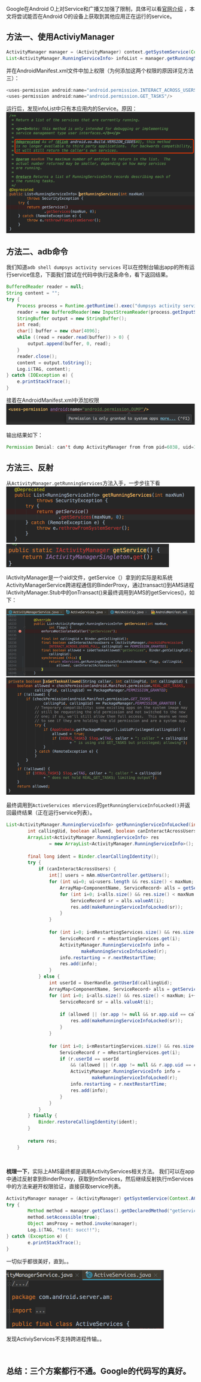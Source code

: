 Google在Android O上对Service和广播又加强了限制，具体可以看[官网介绍](https://developer.android.com/about/versions/oreo/android-8.0-changes.html#back-all) ，本文将尝试能否在Android O的设备上获取到其他应用正在运行的service。

## 方法一、使用ActiviyManager
```Java
ActivityManager manager = (ActivityManager) context.getSystemService(Context.ACTIVITY_SERVICE);
List<ActivityManager.RunningServiceInfo> infoList = manager.getRunningServices(Integer.MAX_VALUE);
```

并在AndroidManifest.xml文件中加上权限（为何添加这两个权限的原因详见方法三）：

```Java
<uses-permission android:name="android.permission.INTERACT_ACROSS_USERS_FULL"/>
<uses-permission android:name="android.permission.GET_TASKS"/>
```
运行后，发现infoList中只有本应用内的Service。原因：
![](https://github.com/xievxin/getuiGit/blob/master/images/WX20180416-180521.png)
        
## 方法二、adb命令
我们知道`adb shell dumpsys activity services` 可以在控制台输出app的所有运行service信息，下面我们尝试在代码中执行这条命令，看下返回结果。
        
```Java
BufferedReader reader = null;
String content = "";
try {
    Process process = Runtime.getRuntime().exec("dumpsys activity services");
    reader = new BufferedReader(new InputStreamReader(process.getInputStream()));
    StringBuffer output = new StringBuffer();
    int read;
    char[] buffer = new char[4096];
    while ((read = reader.read(buffer)) > 0) {
        output.append(buffer, 0, read);
    }
    reader.close();
    content = output.toString();
    Log.i(TAG, content);
} catch (IOException e) {
    e.printStackTrace();
}
```
接着在AndroidManifest.xml中添加权限
![](https://github.com/xievxin/getuiGit/blob/master/images/WX20180416-182018.png)

输出结果如下：
```Java
Permission Denial: can't dump ActivityManager from from pid=6038, uid=10087 due to missing android.permission.DUMP permission
```

## 方法三、反射
从`ActivityManager.getRunningServices`方法入手，一步步往下看
![](https://github.com/xievxin/getuiGit/blob/master/images/ref01.png)
![](https://github.com/xievxin/getuiGit/blob/master/images/ref02.png)

IActivityManager是一个aidl文件，getService（）拿到的实际是和系统ActivityManagerService跨进程通信的BinderProxy，通过transact()到AMS进程IActivityManager.Stub中的onTransact()来最终调用到AMS的getServices()，如下：

![](https://github.com/xievxin/getuiGit/blob/master/images/ref03.png)
![](https://github.com/xievxin/getuiGit/blob/master/images/ref04.png)

最终调用到`ActiveServices mServices`的`getRunningServiceInfoLocked()`并返回最终结果（正在运行service列表）。
```Java
List<ActivityManager.RunningServiceInfo> getRunningServiceInfoLocked(int maxNum, int flags,
        int callingUid, boolean allowed, boolean canInteractAcrossUsers) {
        ArrayList<ActivityManager.RunningServiceInfo> res
                = new ArrayList<ActivityManager.RunningServiceInfo>();

        final long ident = Binder.clearCallingIdentity();
        try {
            if (canInteractAcrossUsers) {
                int[] users = mAm.mUserController.getUsers();
                for (int ui=0; ui<users.length && res.size() < maxNum; ui++) {
                    ArrayMap<ComponentName, ServiceRecord> alls = getServicesLocked(users[ui]);
                    for (int i=0; i<alls.size() && res.size() < maxNum; i++) {
                        ServiceRecord sr = alls.valueAt(i);
                        res.add(makeRunningServiceInfoLocked(sr));
                    }
                }

                for (int i=0; i<mRestartingServices.size() && res.size() < maxNum; i++) {
                    ServiceRecord r = mRestartingServices.get(i);
                    ActivityManager.RunningServiceInfo info =
                            makeRunningServiceInfoLocked(r);
                    info.restarting = r.nextRestartTime;
                    res.add(info);
                }
            } else {
                int userId = UserHandle.getUserId(callingUid);
                ArrayMap<ComponentName, ServiceRecord> alls = getServicesLocked(userId);
                for (int i=0; i<alls.size() && res.size() < maxNum; i++) {
                    ServiceRecord sr = alls.valueAt(i);

                    if (allowed || (sr.app != null && sr.app.uid == callingUid)) {
                        res.add(makeRunningServiceInfoLocked(sr));
                    }
                }

                for (int i=0; i<mRestartingServices.size() && res.size() < maxNum; i++) {
                    ServiceRecord r = mRestartingServices.get(i);
                    if (r.userId == userId
                        && (allowed || (r.app != null && r.app.uid == callingUid))) {
                        ActivityManager.RunningServiceInfo info =
                                makeRunningServiceInfoLocked(r);
                        info.restarting = r.nextRestartTime;
                        res.add(info);
                    }
                }
            }
        } finally {
            Binder.restoreCallingIdentity(ident);
        }

        return res;
    }
```
        
        
**梳理一下**，实际上AMS最终都是调用ActivityServices相关方法。
我们可以在app中通过反射拿到BinderProxy，获取到mServices，然后继续反射执行mServices中的方法来避开权限验证，直接获取service列表。
```java
ActivityManager manager = (ActivityManager) getSystemService(Context.ACTIVITY_SERVICE);
try {
        Method method = manager.getClass().getDeclaredMethod("getService");
        method.setAccessible(true);
        Object amsProxy = method.invoke(manager);
        Log.i(TAG, "test: succ!!");
} catch (Exception e) {
        e.printStackTrace();
}
```

一切似乎都很美好，直到。。

![](https://github.com/xievxin/getuiGit/blob/master/images/ref05.png)

发现ActiviyServices不支持跨进程传输。。

        

## 总结：三个方案都行不通。Google的代码写的真好。
